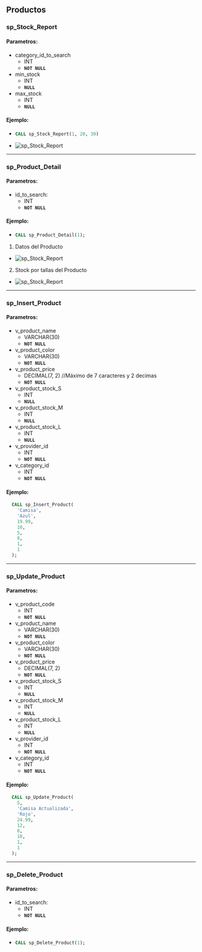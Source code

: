 ## Productos
### sp_Stock_Report
#### Parametros:
- category_id_to_search
  - INT
  - **`NOT NULL`**
- min_stock
  - INT
  - **`NULL`**
- max_stock
  - INT
  - **`NULL`**
#### Ejemplo:
- ```sql
  CALL sp_Stock_Report(1, 20, 30)
  ```
- ![sp_Stock_Report](../resources/sp_Stock_Report.jpg)

---

### sp_Product_Detail
#### Parametros:
- id_to_search:
  - INT
  - **`NOT NULL`**
#### Ejemplo:
- ```sql
  CALL sp_Product_Detail(1);
    ```
1. Datos del Producto
- ![sp_Stock_Report](../resources/sp_Product_Detail_1.jpg)
2. Stock por tallas del Producto
- ![sp_Stock_Report](../resources/sp_Product_Detail_2.jpg)

---

### sp_Insert_Product
#### Parametros:
- v_product_name
  - VARCHAR(30)
  - **`NOT NULL`**
- v_product_color 
  - VARCHAR(30)
  - **`NOT NULL`**
- v_product_price 
  - DECIMAL(7, 2) //Máximo de 7 caracteres y 2 decimas
  - **`NOT NULL`**
- v_product_stock_S 
  - INT
  - **`NULL`**
- v_product_stock_M 
  - INT
  - **`NULL`**
- v_product_stock_L 
  - INT
  - **`NULL`**
- v_provider_id 
  - INT
  - **`NOT NULL`**
- v_category_id
  - INT
  - **`NOT NULL`**
#### Ejemplo:
  ```sql
    CALL sp_Insert_Product(
      'Camisa',
      'Azul',
      19.99,
      10,
      5,
      8,
      1,
      1
    );
  ```

---

### sp_Update_Product
#### Parametros:

- v_product_code
  - INT
  - **`NOT NULL`**
- v_product_name
  - VARCHAR(30)
  - **`NOT NULL`**
- v_product_color
  - VARCHAR(30)
  - **`NOT NULL`**
- v_product_price
  - DECIMAL(7, 2)
  - **`NOT NULL`**
- v_product_stock_S
  - INT
  - **`NULL`**
- v_product_stock_M
  - INT
  - **`NULL`**
- v_product_stock_L
  - INT
  - **`NULL`**
- v_provider_id
  - INT
  - **`NOT NULL`**
- v_category_id
  - INT
  - **`NOT NULL`**

#### Ejemplo:

  ```sql
    CALL sp_Update_Product(
      5,
      'Camisa Actualizada',
      'Rojo',
      24.99,
      12,
      6,
      10,
      1,
      1
    );
  ```

---

### sp_Delete_Product
#### Parametros:
- id_to_search:
  - INT
  - **`NOT NULL`**
#### Ejemplo:
- ```sql
  CALL sp_Delete_Product(1);
  ```

